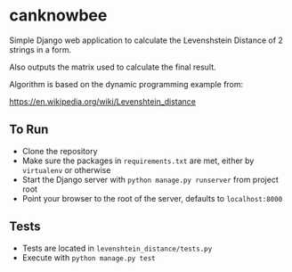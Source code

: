 # canknowbee

Simple Django web application to calculate the Levenshstein Distance of 2 strings in a form.

Also outputs the matrix used to calculate the final result.

Algorithm is based on the dynamic programming example from:

https://en.wikipedia.org/wiki/Levenshtein_distance

## To Run

- Clone the repository
- Make sure the packages in `requirements.txt` are met, either by `virtualenv` or otherwise
- Start the Django server with `python manage.py runserver` from project root
- Point your browser to the root of the server, defaults to `localhost:8000`


## Tests
- Tests are located in `levenshtein_distance/tests.py`
- Execute with `python manage.py test`